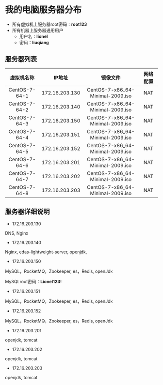 # 我的电脑服务器分布

- 所有虚拟机上服务器root密码：__root123__
- 所有机器上服务器通用用户
  - 用户名：__lionel__ 
  - 密码：__liuqiang__

## 服务器列表

|  虚拟机名称  | IP地址 | 镜像文件 | 网络配置 |
| :-----------: | :-----------:  | :-----------------: | :------------: |
| CentOS-7-64-1 | 172.16.203.130 | CentOS-7-x86_64-Minimal-2009.iso | NAT |
| CentOS-7-64-2 | 172.16.203.140 | CentOS-7-x86_64-Minimal-2009.iso | NAT |
| CentOS-7-64-3 | 172.16.203.150 | CentOS-7-x86_64-Minimal-2009.iso | NAT |
| CentOS-7-64-4 | 172.16.203.151 | CentOS-7-x86_64-Minimal-2009.iso | NAT |
| CentOS-7-64-5 | 172.16.203.152 | CentOS-7-x86_64-Minimal-2009.iso | NAT |
| CentOS-7-64-6 | 172.16.203.201 | CentOS-7-x86_64-Minimal-2009.iso | NAT |
| CentOS-7-64-7 | 172.16.203.202 | CentOS-7-x86_64-Minimal-2009.iso | NAT |
| CentOS-7-64-8 | 172.16.203.203 | CentOS-7-x86_64-Minimal-2009.iso | NAT |


## 服务器详细说明

- 172.16.203.130

DNS, Nginx

- 172.16.203.140

Nginx, edas-lightweight-server, openjdk, 

- 172.16.203.150

MySQL，RocketMQ，Zookeeper, es，Redis, openJdk

MySQLroot密码：**Lionel123!**

- 172.16.203.151

MySQL，RocketMQ，Zookeeper, es，Redis, openJdk

- 172.16.203.152

MySQL，RocketMQ，Zookeeper, es，Redis, openJdk

- 172.16.203.201

openjdk, tomcat

- 172.16.203.202

openjdk, tomcat

- 172.16.203.203

openjdk, tomcat 